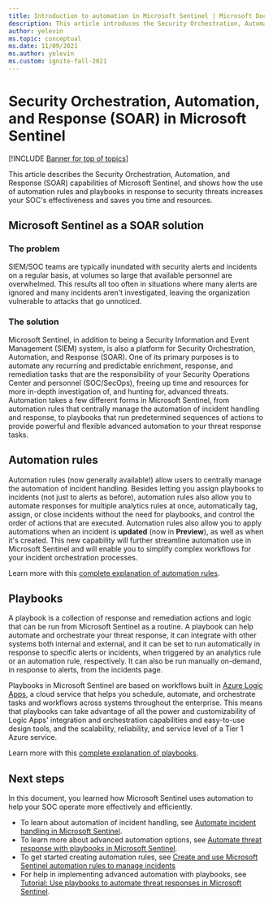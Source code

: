 ```yaml
---
title: Introduction to automation in Microsoft Sentinel | Microsoft Docs
description: This article introduces the Security Orchestration, Automation, and Response (SOAR) capabilities of Microsoft Sentinel and describes its SOAR components - automation rules and playbooks.
author: yelevin
ms.topic: conceptual
ms.date: 11/09/2021
ms.author: yelevin
ms.custom: ignite-fall-2021
---
```


# Security Orchestration, Automation, and Response (SOAR) in Microsoft Sentinel

[!INCLUDE [Banner for top of topics](./includes/banner.md)]

This article describes the Security Orchestration, Automation, and Response (SOAR) capabilities of Microsoft Sentinel, and shows how the use of automation rules and playbooks in response to security threats increases your SOC's effectiveness and saves you time and resources.

## Microsoft Sentinel as a SOAR solution

### The problem

SIEM/SOC teams are typically inundated with security alerts and incidents on a regular basis, at volumes so large that available personnel are overwhelmed. This results all too often in situations where many alerts are ignored and many incidents aren't investigated, leaving the organization vulnerable to attacks that go unnoticed.

### The solution

Microsoft Sentinel, in addition to being a Security Information and Event Management (SIEM) system, is also a platform for Security Orchestration, Automation, and Response (SOAR). One of its primary purposes is to automate any recurring and predictable enrichment, response, and remediation tasks that are the responsibility of your Security Operations Center and personnel (SOC/SecOps), freeing up time and resources for more in-depth investigation of, and hunting for, advanced threats. Automation takes a few different forms in Microsoft Sentinel, from automation rules that centrally manage the automation of incident handling and response, to playbooks that run predetermined sequences of actions to provide powerful and flexible advanced automation to your threat response tasks.

## Automation rules

Automation rules (now generally available!) allow users to centrally manage the automation of incident handling. Besides letting you assign playbooks to incidents (not just to alerts as before), automation rules also allow you to automate responses for multiple analytics rules at once, automatically tag, assign, or close incidents without the need for playbooks, and control the order of actions that are executed. Automation rules also allow you to apply automations when an incident is **updated** (now in **Preview**), as well as when it's created. This new capability will further streamline automation use in Microsoft Sentinel and will enable you to simplify complex workflows for your incident orchestration processes.

Learn more with this [complete explanation of automation rules](automate-incident-handling-with-automation-rules.md).

## Playbooks

A playbook is a collection of response and remediation actions and logic that can be run from Microsoft Sentinel as a routine. A playbook can help automate and orchestrate your threat response, it can integrate with other systems both internal and external, and it can be set to run automatically in response to specific alerts or incidents, when triggered by an analytics rule or an automation rule, respectively. It can also be run manually on-demand, in response to alerts, from the incidents page.

Playbooks in Microsoft Sentinel are based on workflows built in [Azure Logic Apps](../logic-apps/logic-apps-overview.md), a cloud service that helps you schedule, automate, and orchestrate tasks and workflows across systems throughout the enterprise. This means that playbooks can take advantage of all the power and customizability of Logic Apps' integration and orchestration capabilities and easy-to-use design tools, and the scalability, reliability, and service level of a Tier 1 Azure service.

Learn more with this [complete explanation of playbooks](automate-responses-with-playbooks.md).

## Next steps

In this document, you learned how Microsoft Sentinel uses automation to help your SOC operate more effectively and efficiently.

- To learn about automation of incident handling, see [Automate incident handling in Microsoft Sentinel](automate-incident-handling-with-automation-rules.md).
- To learn more about advanced automation options, see [Automate threat response with playbooks in Microsoft Sentinel](automate-responses-with-playbooks.md).
- To get started creating automation rules, see [Create and use Microsoft Sentinel automation rules to manage incidents](create-manage-use-automation-rules.md)
- For help in implementing advanced automation with playbooks, see [Tutorial: Use playbooks to automate threat responses in Microsoft Sentinel](tutorial-respond-threats-playbook.md).

